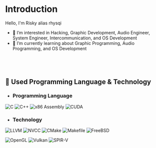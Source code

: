 # Introduction
Hello, I'm Risky alias rhysqi

- 👀 I’m interested in Hacking, Graphic Development, Audio Engineer, System Engineer, Intercommunication, and OS Development
- 🌱 I’m currently learning about Graphic Programming, Audio Programming, and OS Development

# 
<br>

 ## 📜 Used Programming Language & Technology

- ### Programming Language
![C](https://img.shields.io/badge/C-00599C?style=for-the-badge&logo=c&logoColor=white)
![C++](https://img.shields.io/badge/C++-00599C?style=for-the-badge&logo=c%2B%2B&logoColor=white)
![x86 Assembly](https://img.shields.io/badge/x86_Assembly-black?style=for-the-badge&logo=x86-64&logoColor=green)
![CUDA](https://img.shields.io/badge/CUDA-76B900?style=for-the-badge&logo=nvidia&logoColor=white)

- ### Technology
![LLVM](https://img.shields.io/badge/LLVM-262D3A?style=for-the-badge&logo=llvm&logoColor=white)
![NVCC](https://img.shields.io/badge/NVCC-6eeb34?style=for-the-badge&logo=nvidia&logoColor=white)
![CMake](https://img.shields.io/badge/CMake-064F8C?style=for-the-badge&logo=cmake&logoColor=white)
![Makefile](https://img.shields.io/badge/config-555555?style=for-the-badge&logo=gnu-make&logoColor=white)
![FreeBSD](https://img.shields.io/badge/FreeBSD-%234D4D4D?style=for-the-badge&logo=freebsd&logoColor=red&color=white)

![OpenGL](https://img.shields.io/badge/opengl-52829f?style=for-the-badge&logo=opengl&logoColor=white)
![Vulkan](https://img.shields.io/badge/vulkan-a7152b?style=for-the-badge&logo=vulkan&logoColor=white)
![SPIR-V](https://img.shields.io/badge/SPIR--V-0049a4?style=for-the-badge&logo=xorg&logoColor=white)


<!---
rhysqi1/rhysqi1 is a ✨ special ✨ repository because its `README.md` (this file) appears on your GitHub profile.
You can click the Preview link to take a look at your changes.
--->
